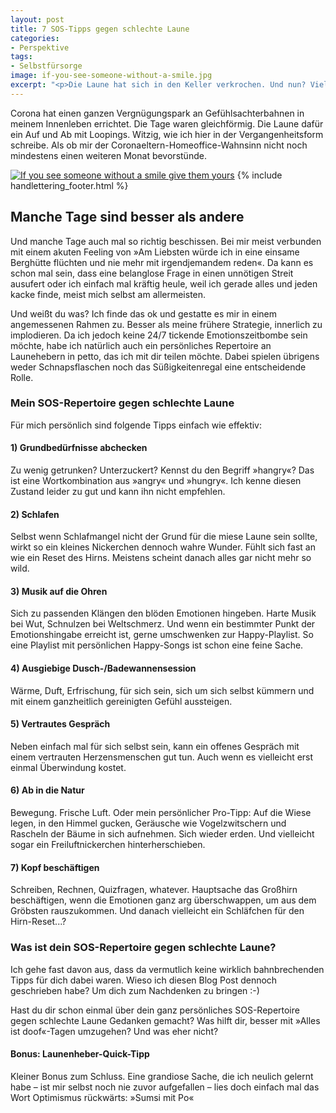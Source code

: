 ```yaml
---
layout: post
title: 7 SOS-Tipps gegen schlechte Laune
categories:
- Perspektive
tags:
- Selbstfürsorge
image: if-you-see-someone-without-a-smile.jpg
excerpt: "<p>Die Laune hat sich in den Keller verkrochen. Und nun? Vielleicht kannst du sie mit diesen SOS-Tipps aus dem Keller locken.</p>"
---
```


Corona hat einen ganzen Vergnügungspark an Gefühlsachterbahnen in meinem
Innenleben errichtet. Die Tage waren gleichförmig. Die Laune dafür ein Auf und
Ab mit Loopings. Witzig, wie ich hier in der Vergangenheitsform schreibe. Als ob
mir der Coronaeltern-Homeoffice-Wahnsinn nicht noch mindestens einen weiteren
Monat bevorstünde.

[![If you see someone without a smile give them yours]({{site.baseurl}}/assets/img/posts/if-you-see-someone-without-a-smile.jpg)]({{site.baseurl}}/assets/img/posts/if-you-see-someone-without-a-smile.jpg)
{% include handlettering_footer.html %}

## Manche Tage sind besser als andere

Und manche Tage auch mal so richtig beschissen. Bei mir meist verbunden mit
einem akuten Feeling von »Am Liebsten würde ich in eine einsame Berghütte
flüchten und nie mehr mit irgendjemandem reden«. Da kann es schon mal sein, dass
eine belanglose Frage in einen unnötigen Streit ausufert oder ich einfach mal
kräftig heule, weil ich gerade alles und jeden kacke finde, meist mich selbst am
allermeisten.

Und weißt du was? Ich finde das ok und gestatte es mir in einem angemessenen
Rahmen zu. Besser als meine frühere Strategie, innerlich zu implodieren. Da ich
jedoch keine 24/7 tickende Emotionszeitbombe sein möchte, habe ich natürlich
auch ein persönliches Repertoire an Launehebern in petto, das ich mit dir teilen
möchte. Dabei spielen übrigens weder Schnapsflaschen noch das Süßigkeitenregal
eine entscheidende Rolle.

### Mein SOS-Repertoire gegen schlechte Laune

Für mich persönlich sind folgende Tipps einfach wie effektiv:

#### 1) Grundbedürfnisse abchecken

Zu wenig getrunken? Unterzuckert? Kennst du den Begriff »hangry«? Das ist eine
Wortkombination aus »angry« und »hungry«. Ich kenne diesen Zustand leider zu gut
und kann ihn nicht empfehlen.

#### 2) Schlafen

Selbst wenn Schlafmangel nicht der Grund für die miese Laune sein sollte, wirkt
so ein kleines Nickerchen dennoch wahre Wunder. Fühlt sich fast an wie ein Reset
des Hirns. Meistens scheint danach alles gar nicht mehr so wild.

#### 3) Musik auf die Ohren

Sich zu passenden Klängen den blöden Emotionen hingeben. Harte Musik bei Wut,
Schnulzen bei Weltschmerz. Und wenn ein bestimmter Punkt der Emotionshingabe
erreicht ist, gerne umschwenken zur Happy-Playlist. So eine Playlist mit
persönlichen Happy-Songs ist schon eine feine Sache.

#### 4) Ausgiebige Dusch-/Badewannensession

Wärme, Duft, Erfrischung, für sich sein, sich um sich selbst kümmern und mit
einem ganzheitlich gereinigten Gefühl aussteigen.

#### 5) Vertrautes Gespräch

Neben einfach mal für sich selbst sein, kann ein offenes Gespräch mit einem
vertrauten Herzensmenschen gut tun. Auch wenn es vielleicht erst einmal
Überwindung kostet.

#### 6) Ab in die Natur

Bewegung. Frische Luft. Oder mein persönlicher Pro-Tipp: Auf die Wiese legen, in
den Himmel gucken, Geräusche wie Vogelzwitschern und Rascheln der Bäume in sich
aufnehmen. Sich wieder erden. Und vielleicht sogar ein Freiluftnickerchen
hinterherschieben.

#### 7) Kopf beschäftigen

Schreiben, Rechnen, Quizfragen, whatever. Hauptsache das Großhirn beschäftigen,
wenn die Emotionen ganz arg überschwappen, um aus dem Gröbsten rauszukommen. Und
danach vielleicht ein Schläfchen für den Hirn-Reset...?

### Was ist dein SOS-Repertoire gegen schlechte Laune?

Ich gehe fast davon aus, dass da vermutlich keine wirklich bahnbrechenden Tipps
für dich dabei waren. Wieso ich diesen Blog Post dennoch geschrieben habe? Um
dich zum Nachdenken zu bringen :-)

Hast du dir schon einmal über dein ganz persönliches SOS-Repertoire gegen
schlechte Laune Gedanken gemacht? Was hilft dir, besser mit »Alles ist
doof«-Tagen umzugehen? Und was eher nicht?

#### Bonus: Launenheber-Quick-Tipp

Kleiner Bonus zum Schluss. Eine grandiose Sache, die ich neulich gelernt habe –
ist mir selbst noch nie zuvor aufgefallen – lies doch einfach mal das Wort
Optimismus rückwärts: »Sumsi mit Po«
